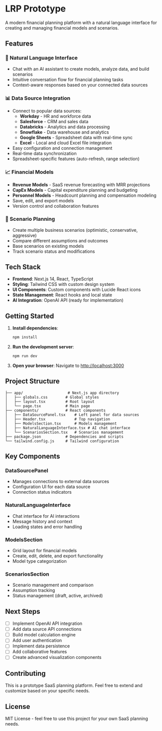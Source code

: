 # LRP Prototype

A modern financial planning platform with a natural language interface for creating and managing financial models and scenarios.

## Features

### 🎯 Natural Language Interface
- Chat with an AI assistant to create models, analyze data, and build scenarios
- Intuitive conversation flow for financial planning tasks
- Context-aware responses based on your connected data sources

### 📊 Data Source Integration
- Connect to popular data sources:
  - **Workday** - HR and workforce data
  - **Salesforce** - CRM and sales data
  - **Databricks** - Analytics and data processing
  - **Snowflake** - Data warehouse and analytics
  - **Google Sheets** - Spreadsheet data with real-time sync
  - **Excel** - Local and cloud Excel file integration
- Easy configuration and connection management
- Real-time data synchronization
- Spreadsheet-specific features (auto-refresh, range selection)

### 📈 Financial Models
- **Revenue Models** - SaaS revenue forecasting with MRR projections
- **CapEx Models** - Capital expenditure planning and budgeting
- **Personnel Models** - Headcount planning and compensation modeling
- Save, edit, and export models
- Version control and collaboration features

### 🔄 Scenario Planning
- Create multiple business scenarios (optimistic, conservative, aggressive)
- Compare different assumptions and outcomes
- Base scenarios on existing models
- Track scenario status and modifications

## Tech Stack

- **Frontend**: Next.js 14, React, TypeScript
- **Styling**: Tailwind CSS with custom design system
- **UI Components**: Custom components with Lucide React icons
- **State Management**: React hooks and local state
- **AI Integration**: OpenAI API (ready for implementation)

## Getting Started

1. **Install dependencies**:
   ```bash
   npm install
   ```

2. **Run the development server**:
   ```bash
   npm run dev
   ```

3. **Open your browser**:
   Navigate to [http://localhost:3000](http://localhost:3000)

## Project Structure

```
├── app/                    # Next.js app directory
│   ├── globals.css        # Global styles
│   ├── layout.tsx         # Root layout
│   └── page.tsx           # Main page
├── components/            # React components
│   ├── DataSourcePanel.tsx    # Left panel for data sources
│   ├── Header.tsx             # Top navigation
│   ├── ModelsSection.tsx      # Models management
│   ├── NaturalLanguageInterface.tsx # AI chat interface
│   └── ScenariosSection.tsx   # Scenarios management
├── package.json           # Dependencies and scripts
└── tailwind.config.js     # Tailwind configuration
```

## Key Components

### DataSourcePanel
- Manages connections to external data sources
- Configuration UI for each data source
- Connection status indicators

### NaturalLanguageInterface
- Chat interface for AI interactions
- Message history and context
- Loading states and error handling

### ModelsSection
- Grid layout for financial models
- Create, edit, delete, and export functionality
- Model type categorization

### ScenariosSection
- Scenario management and comparison
- Assumption tracking
- Status management (draft, active, archived)

## Next Steps

- [ ] Implement OpenAI API integration
- [ ] Add data source API connections
- [ ] Build model calculation engine
- [ ] Add user authentication
- [ ] Implement data persistence
- [ ] Add collaborative features
- [ ] Create advanced visualization components

## Contributing

This is a prototype SaaS planning platform. Feel free to extend and customize based on your specific needs.

## License

MIT License - feel free to use this project for your own SaaS planning needs.

